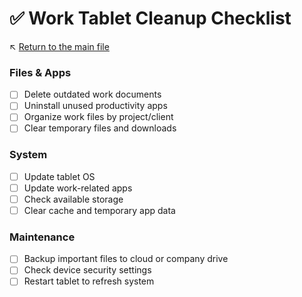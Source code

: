 # ✅ Work Tablet Cleanup Checklist

↖️ [Return to the main file](../README.md)

### Files & Apps
- [ ] Delete outdated work documents
- [ ] Uninstall unused productivity apps
- [ ] Organize work files by project/client
- [ ] Clear temporary files and downloads

### System
- [ ] Update tablet OS
- [ ] Update work-related apps
- [ ] Check available storage
- [ ] Clear cache and temporary app data

### Maintenance
- [ ] Backup important files to cloud or company drive
- [ ] Check device security settings
- [ ] Restart tablet to refresh system
